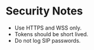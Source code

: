 # Security Notes

- Use HTTPS and WSS only.
- Tokens should be short lived.
- Do not log SIP passwords.
